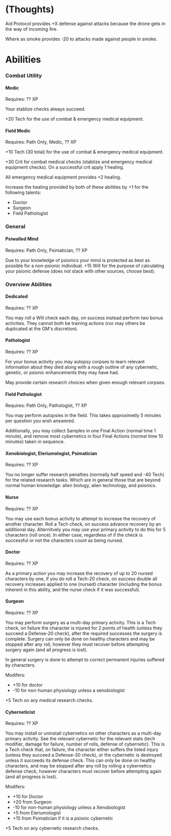 



# (Thoughts)

Aid Protocol provides +X defense against attacks because the drone gets in the way of incoming fire.

Where as smoke provides -20 to attacks made against people in smoke.

# Abilities

### Combat Utility

#### Medic

Requires: ?? XP

Your stablize checks always succeed.

+20 Tech for the use of combat & emergency medical equipment.

#### Field Medic

Requires: Path Only, Medic, ?? XP

+10 Tech (30 total) for the use of combat & emergency medical equipment.

+30 Crit for combat medical checks (stablize and emergency medical equipment checks). On a successful crit apply 1 healing.

All emergency medical equipment provides +2 healing.

Increase the healing provided by both of these abilities by +1 for the following talents:
* Doctor
* Surgeon
* Field Pathologist

### General

#### Psiwalled Mind

Requires: Path Only, Psimatician, ?? XP

Due to your knowledge of psionics your mind is protected as best as possible for a non-psionic individual. +15 Will for the purpose of calculating your psionic defense (does not stack with other sources, choose best).

### Overview Abilities

#### Dedicated

Requires: ?? XP

You may roll a Will check each day, on success instead perform two bonus activities. They cannot both be training actions (nor may others be duplicated at the GM's discretion).

#### Pathologist

Requires: ?? XP

For your bonus activity you may autopsy corpses to learn relevant information about they died along with a rough outline of any cybernetic, genetic, or psionic enhancements they may have had.

May provide certain research choices when given enough relevant corpses.

#### Field Pathologist

Requires: Path Only, Pathologist, ?? XP

You may perform autopsies in the field. This takes approximetly 5 minutes per question you wish answered.

Additionally, you may collect Samples in one Final Action (normal time 1 minute), and remove most cybernetics in four Final Actions (normal time 10 minutes) taken in sequence.

#### Xenobiologist, Eleriumologist, Psimatician

Requires: ?? XP

You no longer suffer research penalties (normally half speed and -40 Tech) for the related research tasks. Which are in general those that are beyond normal human knowledge: alien biology, alien technology, and psionics.

#### Nurse

Requires: ?? XP

You may use each bonus activity to attempt to increase the recovery of another character. Roll a Tech check, on success advance recovery by an additional day. Alternitvely you may use your primary activity to do this for 5 characters (roll once). In either case, regardless of if the check is successful or not the characters count as being nursed.

#### Doctor

Requires: ?? XP

As a primary action you may increase the recovery of up to 20 nursed characters by one, if you do roll a Tech-20 check, on success double all recovery increases applied to one (nursed) character (including the bonus inherent in this ability, and the nurse check if it was successful).

#### Surgeon

Requires: ?? XP

You may perform surgery as a multi-day primary activity. This is a Tech check, on failure the character is injured for 2 points of health (unless they succeed a Defense-20 check), after the required successes the surgery is complete. Surgery can only be done on healthy characters and may be stopped after any roll, however they must recover before attempting surgery again (and all progress is lost).

In general surgery is done to attempt to correct permanent injuries suffered by characters.

Modifers:
* +10 for doctor
* -10 for non-human physiology unless a xenobiologist

+5 Tech on any medical research checks.

#### Cyberneticist

Requires: ?? XP

You may install or uninstall cybernetics on other characters as a multi-day primary activity. See the relevant cybernetic for the relevant stats (tech modifier, damage for failure, number of rolls, defense of cybernetic). This is a Tech check that, on failure, the character either suffers the listed injury (unless they succeed a Defense-30 check), or the cybernetic is destroyed unless it succeeds its defense check. This can only be done on healthy characters, and may be stopped after any roll by rolling a cybernetics defense check, however characters must recover before attempting again (and all progress is lost).

Modifers:
* +10 for Doctor
* +20 from Surgeon
* -10 for non-human physiology unless a Xenobiologist
* +5 from Eleriumologist
* +15 from Psimatician if it is a psionic cybernetic

+5 Tech on any cybernetic research checks.
